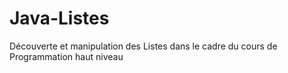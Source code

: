 # Java-Listes

Découverte et manipulation des Listes dans le cadre du cours de Programmation haut niveau
